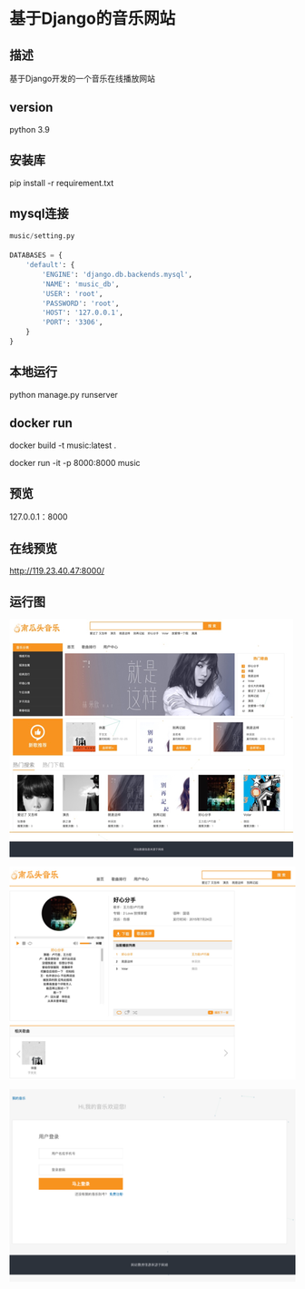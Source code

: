 # 基于Django的音乐网站

## 描述
基于Django开发的一个音乐在线播放网站

## version
python 3.9

## 安装库
pip install -r requirement.txt

## mysql连接
```python
music/setting.py

DATABASES = {
    'default': {
        'ENGINE': 'django.db.backends.mysql',
        'NAME': 'music_db',
        'USER': 'root',
        'PASSWORD': 'root',
        'HOST': '127.0.0.1',
        'PORT': '3306',
    }
}
```

## 本地运行
python manage.py runserver

## docker run
docker build -t music:latest .

docker run -it -p 8000:8000 music

## 预览
127.0.0.1：8000

## 在线预览
http://119.23.40.47:8000/

## 运行图
![demo1](https://github.com/Mzihao/dj-music/blob/master/static/image/demo1.png)

![demo1](https://github.com/Mzihao/dj-music/blob/master/static/image/demo2.png)

![demo1](https://github.com/Mzihao/dj-music/blob/master/static/image/demo3.png)
